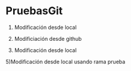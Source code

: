 # PruebasGit

1) Modificación desde local


2) Modificiación desde github

3) Modificación desde local

5)Modificación desde local usando rama prueba
